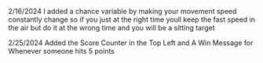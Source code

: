 2/16/2024
I added a chance variable by making your movement speed constantly change so if you just at the right time youll keep the fast speed in the air but do it at the wrong time and you will be a sitting target

2/25/2024
Added the Score Counter in the Top Left and A Win Message for Whenever someone hits 5 points
